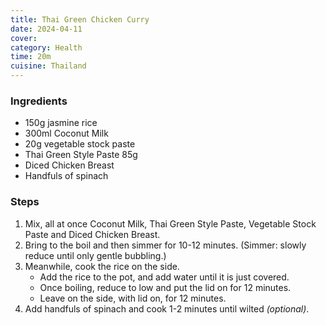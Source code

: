 ```yaml
---
title: Thai Green Chicken Curry
date: 2024-04-11
cover: 
category: Health
time: 20m
cuisine: Thailand
---
```


### Ingredients
- 150g jasmine rice
- 300ml Coconut Milk
- 20g vegetable stock paste
- Thai Green Style Paste 85g
- Diced Chicken Breast
- Handfuls of spinach
### Steps
1. Mix, all at once Coconut Milk, Thai Green Style Paste, Vegetable Stock Paste and Diced Chicken Breast.
2. Bring to the boil and then simmer for 10-12 minutes. (Simmer: slowly reduce until only gentle bubbling.)
3. Meanwhile, cook the rice on the side.
   - Add the rice to the pot, and add water until it is just covered.
   - Once boiling, reduce to low and put the lid on for 12 minutes.
   - Leave on the side, with lid on, for 12 minutes.
4. Add handfuls of spinach and cook 1-2 minutes until wilted *(optional)*.
